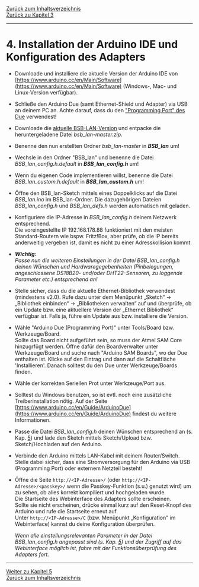 [Zurück zum Inhaltsverzeichnis](inhaltsverzeichnis.md)  
[Zurück zu Kapitel 3](kap03.md)    
    
---
        

# 4. Installation der Arduino IDE und Konfiguration des Adapters
-   Downloade und installiere die aktuelle Version der Arduino IDE von
    [https://www.arduino.cc/en/Main/Software](https://www.arduino.cc/en/Main/Software)
    (Windows-, Mac- und Linux-Version verfügbar).

-   Schließe den Arduino Due (samt Ethernet-Shield und Adapter) via USB an
    deinem PC an. Achte darauf, dass du den ["Programming Port" des Due](kap12.md#121-der-arduino-due) verwendest!

-   Downloade die [aktuelle BSB-LAN-Version](https://github.com/fredlcore/bsb_lan/archive/master.zip)
    und entpacke die heruntergeladene Datei *bsb_lan-master.zip*.

-   Benenne den nun erstellten Ordner *bsb_lan-master* in
    ***BSB_lan*** um!

-   Wechsle in den Ordner "BSB_lan" und benenne die Datei *BSB_lan_config.h.default* in
    ***BSB_lan_config.h*** um!  
    
-   Wenn du eigenen Code implementieren willst, benenne die Datei 
    *BSB_lan_custom.h.default* in ***BSB_lan_custom.h*** um!  

-   Öffne den BSB_lan-Sketch mittels eines Doppelklicks auf die Datei
    *BSB_lan.ino* im BSB_lan-Ordner. Die dazugehörigen Dateien
    *BSB_lan_config.h* und *BSB_lan_defs.h* werden automatisch mit
    geladen.

-   Konfiguriere die IP-Adresse in *BSB\_lan\_config.h* deinem Netzwerk
    entsprechend.  
    Die voreingestellte IP 192.168.178.88 funktioniert mit den meisten
    Standard-Routern wie bspw. Fritz!Box, aber prüfe, ob die IP bereits
    anderweitig vergeben ist, damit es nicht zu einer Adresskollision
    kommt.

-   ***Wichtig:***  
    *Passe nun die weiteren Einstellungen in der Datei BSB_lan_config.h deinen Wünschen und Hardwaregegebenheiten (Pinbelegungen, angeschlossene DS18B20- und/oder DHT22-Sensoren, zu loggende Parameter etc.) entsprechend an!*
    
-   Stelle sicher, dass du die aktuelle Ethernet-Bibliothek verwendest 
    (mindestens v2.0). Rufe dazu unter dem Menüpunkt „Sketch“ → 
    „Bibliothek einbinden“ → „Bibliotheken verwalten“ auf und überprüfe, 
    ob ein Update bzw. eine aktuellere Version der „Ethernet Bibliothek“ 
    verfügbar ist. Falls ja, führe ein Update aus bzw. installiere die Version.  
    
-   Wähle "Arduino Due (Programming Port)" unter Tools/Board bzw.
    Werkzeuge/Board.  
    Sollte das Board nicht aufgeführt sein, so muss der Atmel SAM Core hinzugrfügt werden. Öffne dafür den Boardverwalter unter Werkzeuge/Board und suche nach "Arduino SAM Boards", wo der Due enthalten ist. Klicke auf den Eintrag und dann auf die Schaltfläche 'Installieren'. Danach solltest du den Due unter Werkzeuge/Boards finden.

-   Wähle der korrekten Seriellen Prot unter Werkzeuge/Port aus.

-   Solltest du Windows benutzen, so ist evtl. noch eine zusätzliche Treiberinstallation nötig. Auf der Seite [https://www.arduino.cc/en/Guide/ArduinoDue](https://www.arduino.cc/en/Guide/ArduinoDue) findest du weitere Informationen.

-   Passe die Datei *BSB_lan_config.h* deinen Wünschen entsprechend an
    (s. Kap. [5](kap05.md)) und lade den Sketch mittels Sketch/Upload
    bzw. Sketch/Hochladen auf den Arduino.

-   Verbinde den Arduino mittels LAN-Kabel mit deinem Router/Switch.
    Stelle dabei sicher, dass eine Stromversorgung für den Arduino via
    USB (Programming Port) oder externem Netzteil besteht!

-   Öffne die Seite `http://<IP-Adresse>/` (oder
    `http://<IP-Adresse>/<passkey>/` wenn die Passkey-Funktion (s.u.)
    genutzt wird) um zu sehen, ob alles korrekt kompiliert und
    hochgeladen wurde.  
    Die Startseite des Webinterface des Adapters sollte erscheinen.  
    Sollte sie nicht erscheinen, drücke einmal kurz auf den Reset-Knopf
    des Arduino und rufe die Startseite erneut auf.  
    Unter `http://<IP-Adresse>/C` (bzw. Menüpunkt „Konfiguration" im
    Webinterface) kannst du deine Konfiguration überprüfen.  
    
    *Wenn alle einstellungsrelevanten Parameter in der Datei BSB_lan_config.h angepasst sind (s. Kap. [5](kap05.md)) und der     Zugriff auf das Webinterface möglich ist, fahre mit der Funktionsüberprüfung des Adapters fort.*

       
    
---
    

     
[Weiter zu Kapitel 5](kap05.md)      
[Zurück zum Inhaltsverzeichnis](inhaltsverzeichnis.md)   
    



